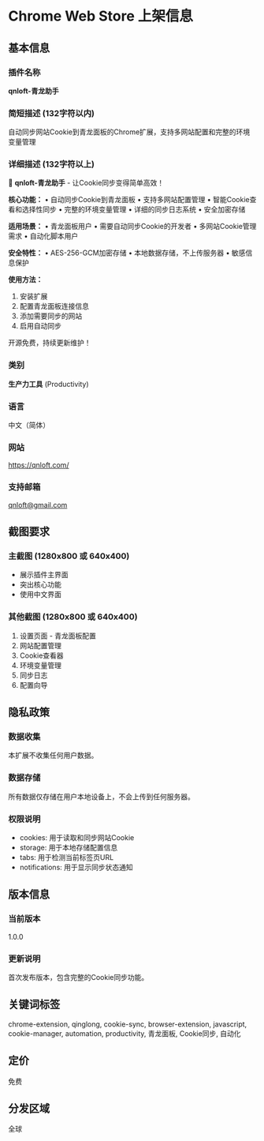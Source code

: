 # Chrome Web Store 上架信息

## 基本信息

### 插件名称
**qnloft-青龙助手**

### 简短描述 (132字符以内)
自动同步网站Cookie到青龙面板的Chrome扩展，支持多网站配置和完整的环境变量管理

### 详细描述 (132字符以上)
🍪 **qnloft-青龙助手** - 让Cookie同步变得简单高效！

**核心功能：**
• 自动同步Cookie到青龙面板
• 支持多网站配置管理
• 智能Cookie查看和选择性同步
• 完整的环境变量管理
• 详细的同步日志系统
• 安全加密存储

**适用场景：**
• 青龙面板用户
• 需要自动同步Cookie的开发者
• 多网站Cookie管理需求
• 自动化脚本用户

**安全特性：**
• AES-256-GCM加密存储
• 本地数据存储，不上传服务器
• 敏感信息保护

**使用方法：**
1. 安装扩展
2. 配置青龙面板连接信息
3. 添加需要同步的网站
4. 启用自动同步

开源免费，持续更新维护！

### 类别
**生产力工具** (Productivity)

### 语言
中文（简体）

### 网站
https://qnloft.com/

### 支持邮箱
qnloft@gmail.com

## 截图要求

### 主截图 (1280x800 或 640x400)
- 展示插件主界面
- 突出核心功能
- 使用中文界面

### 其他截图 (1280x800 或 640x400)
1. 设置页面 - 青龙面板配置
2. 网站配置管理
3. Cookie查看器
4. 环境变量管理
5. 同步日志
6. 配置向导

## 隐私政策

### 数据收集
本扩展不收集任何用户数据。

### 数据存储
所有数据仅存储在用户本地设备上，不会上传到任何服务器。

### 权限说明
- cookies: 用于读取和同步网站Cookie
- storage: 用于本地存储配置信息
- tabs: 用于检测当前标签页URL
- notifications: 用于显示同步状态通知

## 版本信息

### 当前版本
1.0.0

### 更新说明
首次发布版本，包含完整的Cookie同步功能。

## 关键词标签
chrome-extension, qinglong, cookie-sync, browser-extension, javascript, cookie-manager, automation, productivity, 青龙面板, Cookie同步, 自动化

## 定价
免费

## 分发区域
全球


